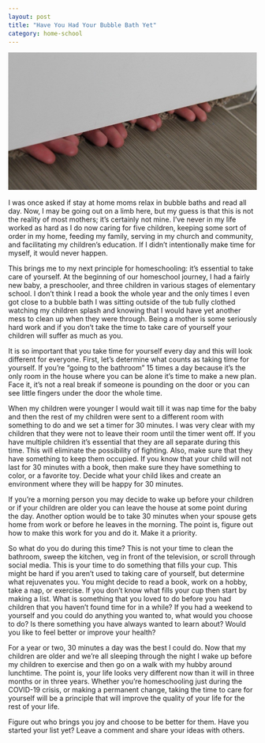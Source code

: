 ```yaml
---
layout: post
title: "Have You Had Your Bubble Bath Yet"
category: home-school
---
```

![fingers under door](/assets/images/fingers-under-door.jpg)

I was once asked if stay at home moms relax in bubble baths and read all day. Now, I may be going out on a limb here, but my guess is that this is not the reality of most mothers; it’s certainly not mine. I’ve never in my life worked as hard as I do now caring for five children, keeping some sort of order in my home, feeding my family, serving in my church and community, and facilitating my children’s education. If I didn’t intentionally make time for myself, it would never happen.

This brings me to my next principle for homeschooling: it’s essential to take care of yourself. At the beginning of our homeschool journey, I had a fairly new baby, a preschooler, and three children in various stages of elementary school. I don’t think I read a book the whole year and the only times I even got close to a bubble bath I was sitting outside of the tub fully clothed watching my children splash and knowing that I would have yet another mess to clean up when they were through. Being a mother is some seriously hard work and if you don’t take the time to take care of yourself your children will suffer as much as you.

It is so important that you take time for yourself every day and this will look different for everyone. First, let’s determine what counts as taking time for yourself. If you’re “going to the bathroom” 15 times a day because it’s the only room in the house where you can be alone it’s time to make a new plan. Face it, it’s not a real break if someone is pounding on the door or you can see little fingers under the door the whole time. 

When my children were younger I would wait till it was nap time for the baby and then the rest of my children were sent to a different room with something to do and we set a timer for 30 minutes. I was very clear with my children that they were not to leave their room until the timer went off. If you have multiple children it’s essential that they are all separate during this time. This will eliminate the possibility of fighting. Also, make sure that they have something to keep them occupied. If you know that your child will not last for 30 minutes with a book, then make sure they have something to color, or a favorite toy. Decide what your child likes and create an environment where they will be happy for 30 minutes.

If you’re a morning person you may decide to wake up before your children or if your children are older you can leave the house at some point during the day. Another option would be to take 30 minutes when your spouse gets home from work or before he leaves in the morning. The point is, figure out how to make this work for you and do it. Make it a priority.

So what do you do during this time? This is not your time to clean the bathroom, sweep the kitchen, veg in front of the television, or scroll through social media. This is your time to do something that fills your cup. This might be hard if you aren’t used to taking care of yourself, but determine what rejuvenates you. You might decide to read a book, work on a hobby, take a nap, or exercise. If you don’t know what fills your cup then start by making a list. What is something that you loved to do before you had children that you haven’t found time for in a while? If you had a weekend to yourself and you could do anything you wanted to, what would you choose to do? Is there something you have always wanted to learn about? Would you like to feel better or improve your health?

For a year or two, 30 minutes a day was the best I could do. Now that my children are older and we’re all sleeping through the night I wake up before my children to exercise and then go on a walk with my hubby around lunchtime. The point is, your life looks very different now than it will in three months or in three years. Whether you’re homeschooling just during the COVID-19 crisis, or making a permanent change, taking the time to care for yourself will be a principle that will improve the quality of your life for the rest of your life.

Figure out who brings you joy and choose to be better for them. Have you started your list yet? Leave a comment and share your ideas with others.